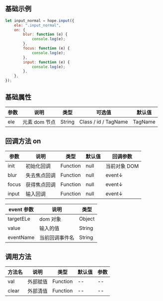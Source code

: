 ## 基础示例

```javascript
let input_normal = hope.input({
    ele: ".input_normal",
    on: {
        blur: function (e) {
            console.log(e);
        },
        focus: function (e) {
            console.log(e);
        },
        input: function (e) {
            console.log(e);
        },
    },
});
```

## 基础属性

| 参数 | 说明          | 类型   | 可选值               | 默认值  |
| ---- | ------------- | ------ | -------------------- | ------- |
| ele  | 元素 dom 节点 | String | Class / id / TagName | TagName |

## 回调方法 on

| 参数  | 说明         | 类型     | 默认值 | 回调参数 |
| ----- | ------------ | -------- | ------ | -------- |
| init   | 初始化回调     | Function | null   | 当前对象 DOM |
| blur  | 失去焦点回调 | Function | null   | event↓   |
| focus | 获得焦点回调 | Function | null   | event↓   |
| input | 输入回调     | Function | null   | event↓   |

| event 参数 | 说明           | 类型   |
| ---------- | -------------- | ------ |
| targetELe  | dom 对象       | Object |
| value      | 输入的值       | String |
| eventName  | 当前回调事件名 | String |

## 调用方法

| 方法名 | 说明     | 类型     | 默认值 | 参数 |
| ------ | -------- | -------- | ------ | ---- |
| val    | 外部赋值 | Function | --     | --   |
| clear  | 外部清值 | Function | --     | --   |
